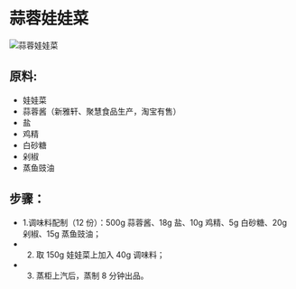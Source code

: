 # 蒜蓉娃娃菜

![蒜蓉娃娃菜](../images/蒜蓉娃娃菜.jpg)

## 原料:
- 娃娃菜
- 蒜蓉酱（新雅轩、聚慧食品生产，淘宝有售）
- 盐
- 鸡精
- 白砂糖
- 剁椒
- 蒸鱼豉油

## 步骤：
- 1.调味料配制（12 份）：500g 蒜蓉酱、18g 盐、10g 鸡精、5g 白砂糖、20g 剁椒、15g 蒸鱼豉油；
- 2. 取 150g 娃娃菜上加入 40g 调味料；
- 3. 蒸柜上汽后，蒸制 8 分钟出品。